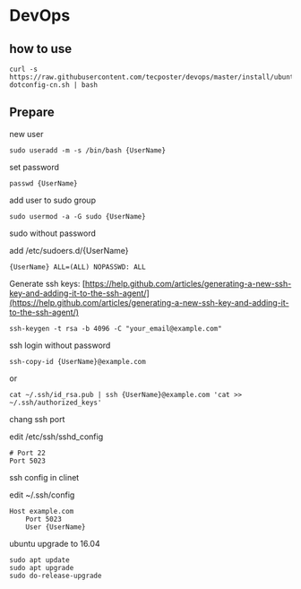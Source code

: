 # DevOps

## how to use

```
curl -s https://raw.githubusercontent.com/tecposter/devops/master/install/ubuntu-dotconfig-cn.sh | bash
```

## Prepare

new user

```
sudo useradd -m -s /bin/bash {UserName}
```

set password

```
passwd {UserName}
```

add user to sudo group

```
sudo usermod -a -G sudo {UserName}
```

sudo without password

add /etc/sudoers.d/{UserName}
```
{UserName} ALL=(ALL) NOPASSWD: ALL
```


Generate ssh keys:
[https://help.github.com/articles/generating-a-new-ssh-key-and-adding-it-to-the-ssh-agent/](https://help.github.com/articles/generating-a-new-ssh-key-and-adding-it-to-the-ssh-agent/)

```
ssh-keygen -t rsa -b 4096 -C "your_email@example.com"
```

ssh login without password

```
ssh-copy-id {UserName}@example.com
```
or
```
cat ~/.ssh/id_rsa.pub | ssh {UserName}@example.com 'cat >> ~/.ssh/authorized_keys'
```

chang ssh port

edit /etc/ssh/sshd_config
```
# Port 22 
Port 5023
```

ssh config in clinet

edit ~/.ssh/config
```
Host example.com
    Port 5023
    User {UserName}
```


ubuntu upgrade to 16.04
```
sudo apt update
sudo apt upgrade
sudo do-release-upgrade
```
